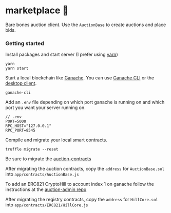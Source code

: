 # marketplace 🤝

Bare bones auction client. Use the `AuctionBase` to create auctions and place bids.

### Getting started

Install packages and start server (I prefer using [yarn](https://yarnpkg.com/en/))

```
yarn
yarn start
```

Start a local blockchain like [Ganache](https://github.com/trufflesuite/ganache). You can use [Ganache CLI](https://github.com/trufflesuite/ganache-cli) or the [desktop client](http://truffleframework.com/ganache/).

```
ganache-cli
```

Add an `.env` file depending on which port ganache is running on and which port you want your server running on.

```
// .env
PORT=5000
RPC_HOST="127.0.0.1"
RPC_PORT=8545
```

Compile and migrate your local smart contracts.

```
truffle migrate --reset
```

Be sure to migrate the [auction-contracts](https://github.com/xlnt/auction-contracts)

After migrating the auction contracts, copy the `address` for `AuctionBase.sol` into `app/contracts/AuctionBase.js`


To add an ERC821 CryptoHill to account index 1 on ganache follow the instructions at the [auction-admin repo](https://github.com/xlnt/auction-admin)

After migrating the registry contracts, copy the `address` for `HillCore.sol` into `app/contracts/ERC821/HillCore.js`
